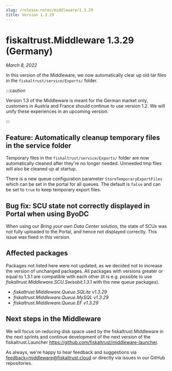 ```yaml
---
slug: /release-notes/middleware/1.3.29
title: Version 1.3.29
---
```


# fiskaltrust.Middleware 1.3.29 (Germany)
_March 8, 2022_

In this version of the Middleware, we now automatically clear up old tar files in the `fiskaltrust/service/Exports/` folder.

:::caution

Version 1.3 of the Middleware is meant for the German market only, customers in Austria and France should continue to use version 1.2. We will unify these experiences in an upcoming version.

:::

## Feature: Automatically cleanup temporary files in the service folder

Temporary files in the `fiskaltrust/service/Exports/` folder are now automatically cleaned after they're no longer needed. Unneeded tmp files will also be cleaned up at startup.

There is a new queue configuration parameter `StoreTemporaryExportFiles` which can be set in the portal for all queues. The default is `false` and can be set to `true` to keep temporary export files.

## Bug fix: SCU state not correctly displayed in Portal when using ByoDC
When using our _Bring your own Data Center_ solution, the state of SCUs was not fully uploaded to the Portal, and hence not displayed correctly. This issue was fixed in this version.

## Affected packages
Packages not listed here were not updated, as we decided not to increase the version of unchanged packages. All packages with versions greater or equal to 1.3.1 are compatible with each other (it is e.g. possible to use _fiskaltrust.Middleware.SCU.Swissbit.1.3.1_ with the new queue packages).

- _fiskaltrust.Middleware.Queue.SQLite v1.3.29_
- _fiskaltrust.Middleware.Queue.MySQL v1.3.29_
- _fiskaltrust.Middleware.Queue.EF v1.3.29_

## Next steps in the Middleware
We will focus on reducing disk space used by the fiskaltrust.Middleware in the next sprints and continue development of the next version of the fiskaltrust.Launcher https://github.com/fiskaltrust/middleware-launcher.

As always, we're happy to hear feedback and suggestions via [feedback+middleware@fiskaltrust.cloud](mailto:feedback+middleware@fiskaltrust.cloud) or directly via issues in our GitHub repositories.
